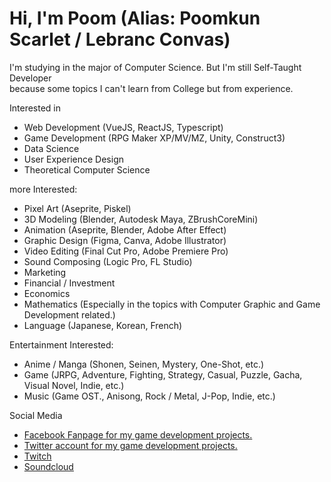# Hi, I'm Poom (Alias: Poomkun Scarlet / Lebranc Convas)  
I'm studying in the major of Computer Science. But I'm still Self-Taught Developer   
because some topics I can't learn from College but from experience. 

Interested in 
- Web Development (VueJS, ReactJS, Typescript) 
- Game Development (RPG Maker XP/MV/MZ, Unity, Construct3)
- Data Science 
- User Experience Design 
- Theoretical Computer Science 

more Interested: 
- Pixel Art (Aseprite, Piskel)
- 3D Modeling (Blender, Autodesk Maya, ZBrushCoreMini)
- Animation (Aseprite, Blender, Adobe After Effect)  
- Graphic Design (Figma, Canva, Adobe Illustrator)
- Video Editing (Final Cut Pro, Adobe Premiere Pro)
- Sound Composing (Logic Pro, FL Studio) 
- Marketing 
- Financial / Investment 
- Economics 
- Mathematics (Especially in the topics with Computer Graphic and Game Development related.) 
- Language (Japanese, Korean, French) 

Entertainment Interested: 
- Anime / Manga (Shonen, Seinen, Mystery, One-Shot, etc.)
- Game (JRPG, Adventure, Fighting, Strategy, Casual, Puzzle, Gacha, Visual Novel, Indie, etc.)   
- Music (Game OST., Anisong, Rock / Metal, J-Pop, Indie, etc.)   

Social Media 
- [Facebook Fanpage for my game development projects.](https://www.facebook.com/houseofscarletth/)
- [Twitter account for my game development projects.](https://twitter.com/HouseofScarleth)
- [Twitch](https://www.twitch.tv/lebrancconvas/videos) 
- [Soundcloud](https://soundcloud.com/poomkun-scarlet/tracks)  

